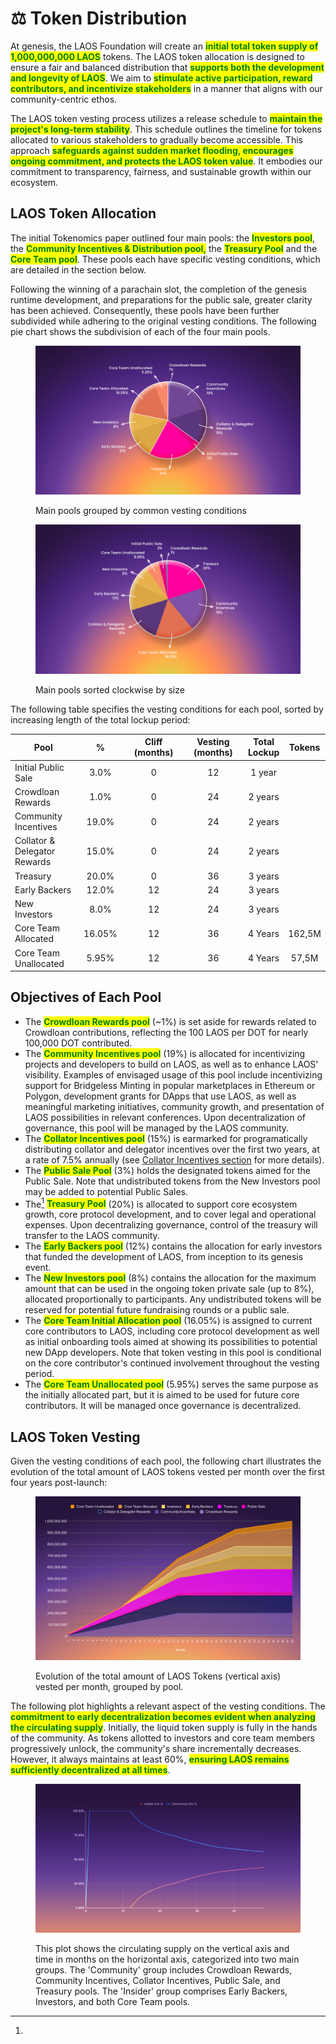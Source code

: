 # ⚖️ Token Distribution

At genesis, the LAOS Foundation will create an <mark style="color:green;">**initial total token supply of 1,000,000,000 LAOS**</mark> tokens. The LAOS token allocation is designed to ensure a fair and balanced distribution that <mark style="color:green;">**supports both the development and longevity of LAOS**</mark>. We aim to <mark style="color:green;">**stimulate active participation, reward contributors, and incentivize stakeholders**</mark> in a manner that aligns with our community-centric ethos.

The LAOS token vesting process utilizes a release schedule to <mark style="color:green;">**maintain the project's long-term stability**</mark>. This schedule outlines the timeline for tokens allocated to various stakeholders to gradually become accessible. This approach <mark style="color:green;">**safeguards against sudden market flooding, encourages ongoing commitment, and protects the LAOS token value**</mark>. It embodies our commitment to transparency, fairness, and sustainable growth within our ecosystem.

## LAOS Token Allocation&#x20;

The initial Tokenomics paper outlined four main pools: the <mark style="color:green;">**Investors pool**</mark>, the <mark style="color:green;">**Community Incentives & Distribution pool,**</mark>  the <mark style="color:green;">**Treasury Pool**</mark> and the <mark style="color:green;">**Core Team pool**</mark>. These pools each have specific vesting conditions, which are detailed in the section below.&#x20;

Following the winning of a parachain slot, the completion of the genesis runtime development, and preparations for the public sale, greater clarity has been achieved. Consequently, these pools have been further subdivided while adhering to the original vesting conditions. The following pie chart shows the subdivision of each of the four main pools.

<div>

<figure><img src="../.gitbook/assets/LAOS_Pie_Chart_v6.png" alt=""><figcaption><p>Main pools grouped by common vesting conditions</p></figcaption></figure>

 

<figure><img src="../.gitbook/assets/LAOS_Chart_Pie_size_v2.png" alt=""><figcaption><p>Main pools sorted clockwise by size</p></figcaption></figure>

</div>

The following table specifies the vesting conditions for each pool, sorted by increasing length of the total lockup period:

<table><thead><tr><th width="143">Pool</th><th width="101" align="center">%</th><th width="148" align="center">Cliff (months)</th><th width="166" align="center">Vesting (months)</th><th align="center">Total Lockup</th><th data-hidden align="center">Tokens</th></tr></thead><tbody><tr><td>Initial Public Sale</td><td align="center">3.0%</td><td align="center">0</td><td align="center">12</td><td align="center">1 year</td><td align="center"></td></tr><tr><td>Crowdloan Rewards</td><td align="center">1.0%</td><td align="center">0</td><td align="center">24</td><td align="center">2 years</td><td align="center"></td></tr><tr><td>Community Incentives</td><td align="center">19.0%</td><td align="center">0</td><td align="center">24</td><td align="center">2 years</td><td align="center"></td></tr><tr><td>Collator &#x26; Delegator Rewards</td><td align="center">15.0%</td><td align="center">0</td><td align="center">24</td><td align="center">2 years</td><td align="center"></td></tr><tr><td>Treasury</td><td align="center">20.0%</td><td align="center">0</td><td align="center">36</td><td align="center">3 years</td><td align="center"></td></tr><tr><td>Early Backers</td><td align="center">12.0%</td><td align="center">12</td><td align="center">24</td><td align="center">3 years</td><td align="center"></td></tr><tr><td>New Investors</td><td align="center">8.0%</td><td align="center">12</td><td align="center">24</td><td align="center">3 years</td><td align="center"></td></tr><tr><td>Core Team Allocated</td><td align="center">16.05%</td><td align="center">12</td><td align="center">36</td><td align="center">4 Years</td><td align="center">162,5M</td></tr><tr><td>Core Team Unallocated</td><td align="center">5.95%</td><td align="center">12</td><td align="center">36</td><td align="center">4 Years</td><td align="center">57,5M</td></tr></tbody></table>



## Objectives of Each Pool

* The <mark style="color:green;">**Crowdloan Rewards pool**</mark> (\~1%) is set aside for rewards related to Crowdloan contributions, reflecting the 100 LAOS per DOT for nearly 100,000 DOT contributed.&#x20;
* The <mark style="color:green;">**Community Incentives pool**</mark> (19%) is allocated for incentivizing projects and developers to build on LAOS, as well as to enhance LAOS' visibility. Examples of envisaged usage of this pool include incentivizing support for Bridgeless Minting in popular marketplaces in Ethereum or Polygon, development grants for DApps that use LAOS, as well as meaningful marketing initiatives, community growth, and presentation of LAOS possibilities in relevant conferences. Upon decentralization of governance, this pool will be managed by the LAOS community.
* The <mark style="color:green;">**Collator Incentives pool**</mark> (15%) is earmarked for programatically distributing collator and delegator incentives over the first two years, at a rate of 7.5% annually (see [Collator Incentives section](collator-incentives.md) for more details).&#x20;
* The <mark style="color:green;">**Public Sale Pool**</mark> (3%) holds the designated tokens aimed for the Public Sale. Note that undistributed tokens from the New Investors pool may be added to potential Public Sales.
* The[^1] <mark style="color:green;">**Treasury Pool**</mark> (20%) is allocated to support core ecosystem growth, core protocol development, and to cover legal and operational expenses. Upon decentralizing governance, control of the treasury will transfer to the LAOS community.
* The <mark style="color:green;">**Early Backers pool**</mark>  (12%) contains the allocation for early investors that funded the development of LAOS, from inception to its genesis event.
* The <mark style="color:green;">**New Investors pool**</mark>  (8%) contains the allocation for the maximum amount that can be used in the ongoing token private sale (up to 8%), allocated proportionally to participants. Any undistributed tokens will be reserved for potential future fundraising rounds or a public sale.
* The <mark style="color:green;">**Core Team Initial Allocation pool**</mark> (16.05%) is assigned to current core contributors to LAOS, including core protocol development as well as initial onboarding tools aimed at showing its possibilities to potential new DApp developers. Note that token vesting in this pool is conditional on the core contributor's continued involvement throughout the vesting period.
* The <mark style="color:green;">**Core Team Unallocated pool**</mark> (5.95%) serves the same purpose as the initially allocated part, but it is aimed to be used for future core contributors. It will be managed once governance is decentralized.

## LAOS Token Vesting  <a href="#laos-token-vesting" id="laos-token-vesting"></a>

Given the vesting conditions of each pool, the following chart illustrates the evolution of the total amount of LAOS tokens vested per month over the first four years post-launch:

<figure><img src="../.gitbook/assets/chart-3_1_branded_v2.svg" alt=""><figcaption><p>Evolution of the total amount of LAOS Tokens (vertical axis) vested per month, grouped by pool.</p></figcaption></figure>

The following plot highlights a relevant aspect of the vesting conditions. The <mark style="color:green;">**commitment to early decentralization becomes evident when analyzing the circulating supply**</mark>. Initially, the liquid token supply is fully in the hands of the community. As tokens allotted to investors and core team members progressively unlock, the community's share incrementally decreases. However, it always maintains at least 60%, <mark style="color:green;">**ensuring LAOS remains sufficiently decentralized at all times**</mark>.&#x20;

<figure><img src="../.gitbook/assets/17_LAOS_Gitbook_assets_chart_3 (1).jpg" alt=""><figcaption><p>This plot shows the circulating supply on the vertical axis and time in months on the horizontal axis, categorized into two main groups. The 'Community' group includes Crowdloan Rewards, Community Incentives, Collator Incentives, Public Sale, and Treasury pools. The 'Insider' group comprises Early Backers, Investors, and both Core Team pools.</p></figcaption></figure>

[^1]: 
